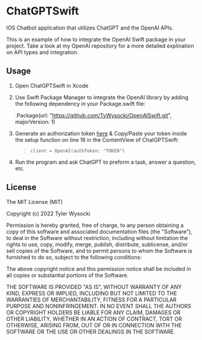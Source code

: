 # ChatGPTSwift

IOS Chatbot application that utilizes ChatGPT and the OpenAI APIs.

This is an example of how to integrate the OpenAI Swift package in your project. 
Take a look at my OpenAI repository for a more detailed explination on API types
and integration.


## Usage

1. Open ChatGPTSwift in Xcode

2. Use Swift Package Manager to integrate the OpenAI library by adding the following dependency in your Package.swift file:

   .Package(url: "https://github.com/TyWysocki/OpenAISwift.git", majorVersion: 1)

3. Generate an authorization token [here](https://beta.openai.com/account/api-keys) & Copy/Paste your token
   inside the setup function on line 16 in the ContentView of ChatGPTSwift:
   
   >     client = OpenAI(authToken: "TOKEN")
   
4. Run the program and ask ChatGPT to preform a task, answer a question, etc.


## License

The MIT License (MIT)

Copyright (c) 2022 Tyler Wysocki

Permission is hereby granted, free of charge, to any person obtaining a copy of this software and associated documentation files (the "Software"), to deal in the Software without restriction, including without limitation the rights to use, copy, modify, merge, publish, distribute, sublicense, and/or sell copies of the Software, and to permit persons to whom the Software is furnished to do so, subject to the following conditions:

The above copyright notice and this permission notice shall be included in all copies or substantial portions of the Software.

THE SOFTWARE IS PROVIDED "AS IS", WITHOUT WARRANTY OF ANY KIND, EXPRESS OR IMPLIED, INCLUDING BUT NOT LIMITED TO THE WARRANTIES OF MERCHANTABILITY, FITNESS FOR A PARTICULAR PURPOSE AND NONINFRINGEMENT. IN NO EVENT SHALL THE AUTHORS OR COPYRIGHT HOLDERS BE LIABLE FOR ANY CLAIM, DAMAGES OR OTHER LIABILITY, WHETHER IN AN ACTION OF CONTRACT, TORT OR OTHERWISE, ARISING FROM, OUT OF OR IN CONNECTION WITH THE SOFTWARE OR THE USE OR OTHER DEALINGS IN THE SOFTWARE.
